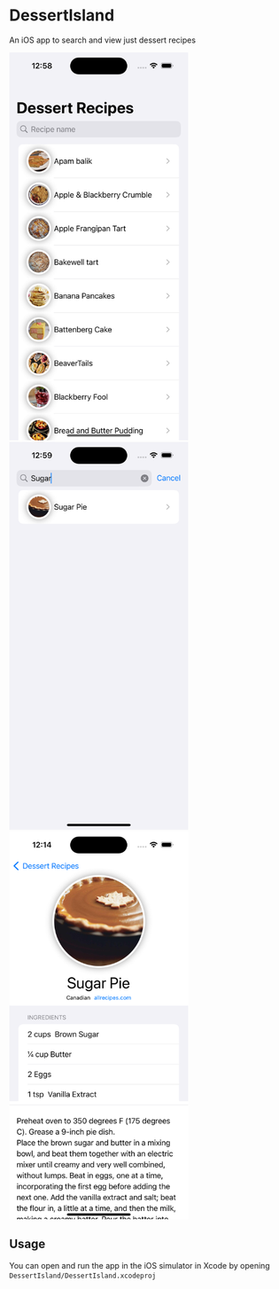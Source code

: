# DessertIsland

An iOS app to search and view just dessert recipes

<img src="screenshots/search/unfiltered search.png" alt="screenshot of the app showing a list of dessert recipes" height="700px"></img>
<img src="screenshots/search/filtered%20sugar%20pie.png" alt="screenshot of recipes containing the word sugar" height="700px"></img>
<img src="screenshots/mvp/RecipeViewScreenshot.png" height="700px"></img>

## Usage

You can open and run the app in the iOS simulator in Xcode by opening `DessertIsland/DessertIsland.xcodeproj`
